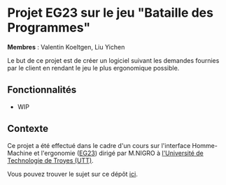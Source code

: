 # Projet EG23 sur le jeu "Bataille des Programmes"
**Membres** : Valentin Koeltgen, Liu Yichen

Le but de ce projet est de créer un logiciel suivant les demandes fournies par le client en rendant le jeu le plus ergonomique possible.

## Fonctionnalités
- WIP

## Contexte

Ce projet a été effectué dans le cadre d'un cours sur l'interface Homme-Machine et l'ergonomie ([EG23](https://moodle.utt.fr/course/view.php?id=1976)) dirigé par M.NIGRO
à [l'Université de Technologie de Troyes (UTT)](https://www.utt.fr).

Vous pouvez trouver le sujet sur ce
dépôt [ici](https://github.com/koeltv/BattleOfPrograms/blob/master/projet_eg23_p22.pdf).
